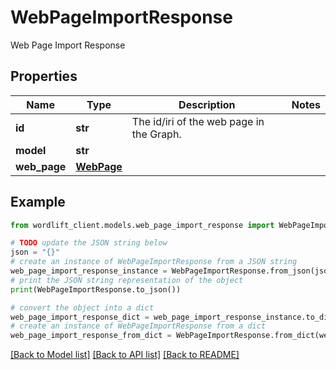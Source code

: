 # WebPageImportResponse

Web Page Import Response

## Properties

Name | Type | Description | Notes
------------ | ------------- | ------------- | -------------
**id** | **str** | The id/iri of the web page in the Graph. | 
**model** | **str** |  | 
**web_page** | [**WebPage**](WebPage.md) |  | 

## Example

```python
from wordlift_client.models.web_page_import_response import WebPageImportResponse

# TODO update the JSON string below
json = "{}"
# create an instance of WebPageImportResponse from a JSON string
web_page_import_response_instance = WebPageImportResponse.from_json(json)
# print the JSON string representation of the object
print(WebPageImportResponse.to_json())

# convert the object into a dict
web_page_import_response_dict = web_page_import_response_instance.to_dict()
# create an instance of WebPageImportResponse from a dict
web_page_import_response_from_dict = WebPageImportResponse.from_dict(web_page_import_response_dict)
```
[[Back to Model list]](../README.md#documentation-for-models) [[Back to API list]](../README.md#documentation-for-api-endpoints) [[Back to README]](../README.md)



